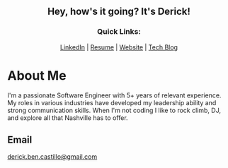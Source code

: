 <h2 align="center">Hey, how's it going? It's Derick! </h2>

<h3 align="center">Quick Links:</h3>
<p align="center">
  <a href="https://linkedin.com/in/dbcastillo">LinkedIn</a> | 
  <a href="[https://www.canva.com/design/DAFs9NoYrD4/dH3K7IessWM-Qhlg4eCmFw/view?utm_content=DAFs9NoYrD4&utm_campaign=designshare&utm_medium=link&utm_source=publishsharelink](https://www.canva.com/design/DAFs9NoYrD4/zVIhkaQ9nuw0LtP1ukV5dw/edit?utm_content=DAFs9NoYrD4&utm_campaign=designshare&utm_medium=link2&utm_source=sharebutton)">Resume</a> |
  <a href="https://derick-castillo.netlify.app">Website</a> |
  <a href="https://medium.com/@9derick">Tech Blog</a>
</p>

# About Me 

I'm a passionate Software Engineer with 5+ years of relevant experience. My roles in various industries have developed my leadership ability and strong communication skills. When I'm not coding I like to rock climb, DJ, and explore all that Nashville has to offer.

## Email 
<a href="/">derick.ben.castillo@gmail.com</a>

